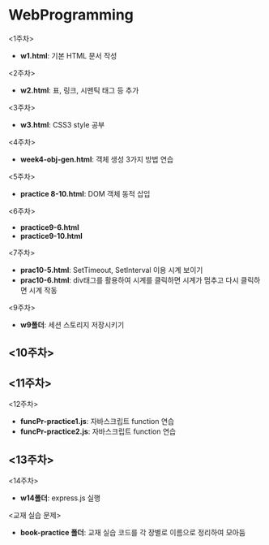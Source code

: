 
# WebProgramming
<1주차>
- **w1.html**: 기본 HTML 문서 작성 

<2주차>
- **w2.html**: 표, 링크, 시맨틱 태그 등 추가

<3주차>
- **w3.html**: CSS3 style 공부

<4주차>
- **week4-obj-gen.html**: 객체 생성 3가지 방법 연습

<5주차>
- **practice 8-10.html**: DOM 객체 동적 삽입

<6주차>
- **practice9-6.html**
- **practice9-10.html**

<7주차>
- **prac10-5.html**: SetTimeout, SetInterval 이용 시계 보이기
- **prac10-6.html**: div태그를 활용하여 시계를 클릭하면 시계가 멈추고 다시 클릭하면 시계 작동

<9주차>
- **w9폴더**: 세션 스토리지 저장시키기

<10주차>
- 

<11주차>
-

<12주차>
- **funcPr-practice1.js**: 자바스크립트 function 연습
- **funcPr-practice2.js**: 자바스크립트 function 연습

<13주차>
- 

<14주차>
- **w14폴더**: express.js 실행


<교재 실습 문제>
- **book-practice 폴더**: 교재 실습 코드를 각 장별로 이름으로 정리하여 모아둠